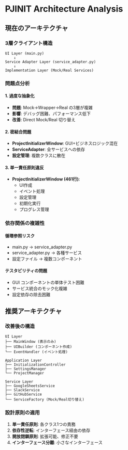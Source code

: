# PJINIT Architecture Analysis

## 現在のアーキテクチャ

### 3層クライアント構造
```
UI Layer (main.py)
    ↓
Service Adapter Layer (service_adapter.py)  
    ↓
Implementation Layer (Mock/Real Services)
```

### 問題点分析

#### 1. 過度な抽象化
- **問題**: Mock→Wrapper→Real の3層が複雑
- **影響**: デバッグ困難、パフォーマンス低下
- **改善**: Direct Mock/Real 切り替え

#### 2. 密結合問題
- **ProjectInitializerWindow**: GUI+ビジネスロジック混在
- **ServiceAdapter**: 全サービスへの依存
- **設定管理**: 複数クラスに散在

#### 3. 単一責任原則違反
- **ProjectInitializerWindow (461行)**:
  - UI作成
  - イベント処理  
  - 設定管理
  - 初期化実行
  - プログレス管理

### 依存関係の複雑性

#### 循環参照リスク
- main.py → service_adapter.py
- service_adapter.py → 各種サービス
- 設定ファイル → 複数コンポーネント

#### テスタビリティの問題
- GUI コンポーネントの単体テスト困難
- サービス統合のモック化複雑
- 設定依存の除去困難

## 推奨アーキテクチャ

### 改善後の構造
```
UI Layer
├── MainWindow (表示のみ)
├── UIBuilder (コンポーネント作成)
└── EventHandler (イベント処理)

Application Layer  
├── InitializationController
├── SettingsManager
└── ProjectManager

Service Layer
├── GoogleSheetsService
├── SlackService  
├── GitHubService
└── ServiceFactory (Mock/Real切り替え)
```

### 設計原則の適用
1. **単一責任原則**: 各クラス1つの責務
2. **依存性逆転**: インターフェース経由の依存
3. **開放閉鎖原則**: 拡張可能、修正不要
4. **インターフェース分離**: 小さなインターフェース